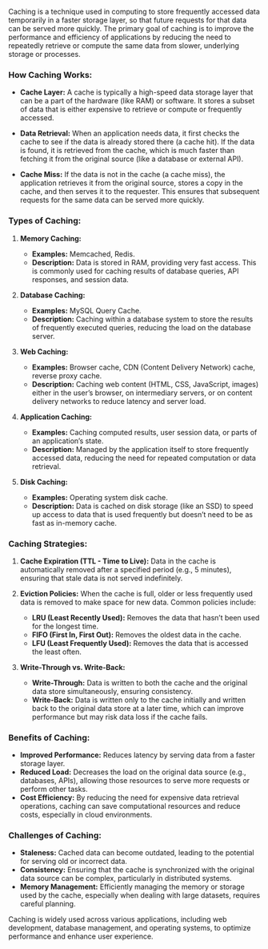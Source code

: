 Caching is a technique used in computing to store frequently accessed data temporarily in a faster storage layer, so that future requests for that data can be served more quickly. The primary goal of caching is to improve the performance and efficiency of applications by reducing the need to repeatedly retrieve or compute the same data from slower, underlying storage or processes.

### How Caching Works:
- **Cache Layer:** A cache is typically a high-speed data storage layer that can be a part of the hardware (like RAM) or software. It stores a subset of data that is either expensive to retrieve or compute or frequently accessed.
  
- **Data Retrieval:** When an application needs data, it first checks the cache to see if the data is already stored there (a cache hit). If the data is found, it is retrieved from the cache, which is much faster than fetching it from the original source (like a database or external API).
  
- **Cache Miss:** If the data is not in the cache (a cache miss), the application retrieves it from the original source, stores a copy in the cache, and then serves it to the requester. This ensures that subsequent requests for the same data can be served more quickly.

### Types of Caching:
1. **Memory Caching:**
   - **Examples:** Memcached, Redis.
   - **Description:** Data is stored in RAM, providing very fast access. This is commonly used for caching results of database queries, API responses, and session data.

2. **Database Caching:**
   - **Examples:** MySQL Query Cache.
   - **Description:** Caching within a database system to store the results of frequently executed queries, reducing the load on the database server.

3. **Web Caching:**
   - **Examples:** Browser cache, CDN (Content Delivery Network) cache, reverse proxy cache.
   - **Description:** Caching web content (HTML, CSS, JavaScript, images) either in the user’s browser, on intermediary servers, or on content delivery networks to reduce latency and server load.

4. **Application Caching:**
   - **Examples:** Caching computed results, user session data, or parts of an application’s state.
   - **Description:** Managed by the application itself to store frequently accessed data, reducing the need for repeated computation or data retrieval.

5. **Disk Caching:**
   - **Examples:** Operating system disk cache.
   - **Description:** Data is cached on disk storage (like an SSD) to speed up access to data that is used frequently but doesn’t need to be as fast as in-memory cache.

### Caching Strategies:
1. **Cache Expiration (TTL - Time to Live):** Data in the cache is automatically removed after a specified period (e.g., 5 minutes), ensuring that stale data is not served indefinitely.

2. **Eviction Policies:** When the cache is full, older or less frequently used data is removed to make space for new data. Common policies include:
   - **LRU (Least Recently Used):** Removes the data that hasn’t been used for the longest time.
   - **FIFO (First In, First Out):** Removes the oldest data in the cache.
   - **LFU (Least Frequently Used):** Removes the data that is accessed the least often.

3. **Write-Through vs. Write-Back:**
   - **Write-Through:** Data is written to both the cache and the original data store simultaneously, ensuring consistency.
   - **Write-Back:** Data is written only to the cache initially and written back to the original data store at a later time, which can improve performance but may risk data loss if the cache fails.

### Benefits of Caching:
- **Improved Performance:** Reduces latency by serving data from a faster storage layer.
- **Reduced Load:** Decreases the load on the original data source (e.g., databases, APIs), allowing those resources to serve more requests or perform other tasks.
- **Cost Efficiency:** By reducing the need for expensive data retrieval operations, caching can save computational resources and reduce costs, especially in cloud environments.

### Challenges of Caching:
- **Staleness:** Cached data can become outdated, leading to the potential for serving old or incorrect data.
- **Consistency:** Ensuring that the cache is synchronized with the original data source can be complex, particularly in distributed systems.
- **Memory Management:** Efficiently managing the memory or storage used by the cache, especially when dealing with large datasets, requires careful planning.

Caching is widely used across various applications, including web development, database management, and operating systems, to optimize performance and enhance user experience.
